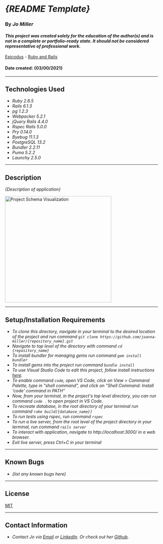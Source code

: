 # _{README Template}_

### By _**Jo Miller**_

#### _This project was created solely for the education of the author(s) and is not in a complete or portfolio-ready state. It should not be considered representative of professional work._


[Epicodus](https://www.epicodus.com/) - [Ruby and Rails](https://www.learnhowtoprogram.com/ruby-and-rails/) <!-- - [Week 4](https://www.learnhowtoprogram.com/ruby-and-rails/ruby-database-basics/database-basics-independent-project) -->


#### Date created: {03/00/2021}
---

## Technologies Used

* _Ruby 2.6.5_
* _Rails 6.1.3_
* _pg 1.2.3_
* _Webpacker 5.2.1_
* _jQuery Rails 4.4.0_
* _Rspec Rails 5.0.0_
* _Pry 0.14.0_
* _Byebug 11.1.3_
* _PostgreSQL 13.2_
* _Bundler 2.2.11_
* _Puma 5.2.2_
* _Launchy 2.5.0_

---

## Description

_{Description of application}_
<div><img src="public/img/{image_name}.png" alt="Project Schema Visualization" width = 350 ></div>

---

## Setup/Installation Requirements

* _To clone this directory, navigate in your terminal to the desired location of the project and run command `git clone https://github.com/joanna-miller/{repository_name}.git`_
* _Navigate to top level of the directory with command `cd {repository_name}`_
* _To install bundler for managing gems run command `gem install bundler`_
* _To install gems into the project run command `bundle install`_
* _To use Visual Studio Code to edit this project, follow install instructions [here](https://code.visualstudio.com/)._
* _To enable command `code`, open VS Code, click on View > Command Palette, type in "shell command", and click on "Shell Command: Install 'code' command in PATH"_
* _Now, from your terminal, in the project's top level directory, you can run command `code .` to open project in VS Code._ 
* _To recreate database, in the root directory of your terminal run command `rake build[{database_name}]`_
* _To run tests using rspec, run command `rspec`_
* _To run a live server, from the root level of the project directory in your terminal, run command `rails server`_
* _To interact with application, navigate to http://localhost:3000/ in a web browser._
* _Exit live server, press Ctrl+C in your terminal_ 

--- 

## Known Bugs

* _{list any known bugs here}_

---

## License

[MIT](LICENSE.txt)

---

## Contact Information

* _Contact Jo via [Email](mailto:joannadawnmiller@gmail.com) or [LinkedIn](https://www.linkedin.com/in/jomillerde/). Or check out her [Github](https://github.com/joanna-miller)._
